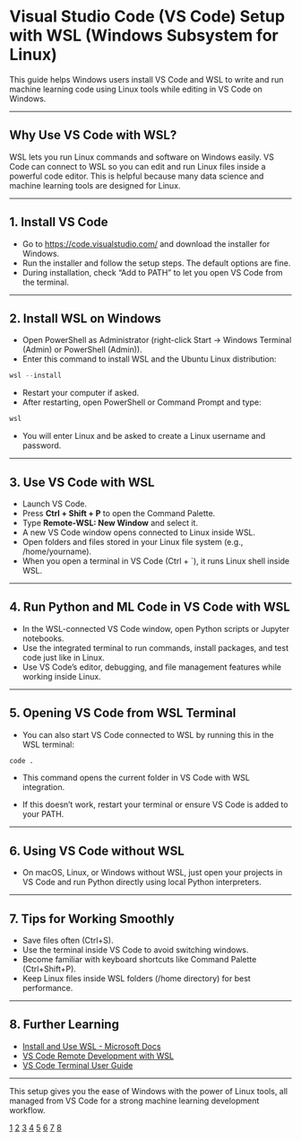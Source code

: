 # Visual Studio Code (VS Code) Setup with WSL (Windows Subsystem for Linux)

This guide helps Windows users install VS Code and WSL to write and run machine learning code using Linux tools while editing in VS Code on Windows.

***

## Why Use VS Code with WSL?

WSL lets you run Linux commands and software on Windows easily. VS Code can connect to WSL so you can edit and run Linux files inside a powerful code editor. This is helpful because many data science and machine learning tools are designed for Linux.

***

## 1. Install VS Code

- Go to https://code.visualstudio.com/ and download the installer for Windows.  
- Run the installer and follow the setup steps. The default options are fine.  
- During installation, check “Add to PATH” to let you open VS Code from the terminal.  

***

## 2. Install WSL on Windows

- Open PowerShell as Administrator (right-click Start → Windows Terminal (Admin) or PowerShell (Admin)).  
- Enter this command to install WSL and the Ubuntu Linux distribution:

```powershell
wsl --install
```

- Restart your computer if asked.  
- After restarting, open PowerShell or Command Prompt and type:

```bash
wsl
```

- You will enter Linux and be asked to create a Linux username and password.  

***

## 3. Use VS Code with WSL

- Launch VS Code.  
- Press **Ctrl + Shift + P** to open the Command Palette.  
- Type **Remote-WSL: New Window** and select it.  
- A new VS Code window opens connected to Linux inside WSL.  
- Open folders and files stored in your Linux file system (e.g., /home/yourname).  
- When you open a terminal in VS Code (Ctrl + `), it runs Linux shell inside WSL.  

***

## 4. Run Python and ML Code in VS Code with WSL

- In the WSL-connected VS Code window, open Python scripts or Jupyter notebooks.  
- Use the integrated terminal to run commands, install packages, and test code just like in Linux.  
- Use VS Code’s editor, debugging, and file management features while working inside Linux.

***

## 5. Opening VS Code from WSL Terminal

- You can also start VS Code connected to WSL by running this in the WSL terminal:

```bash
code .
```

- This command opens the current folder in VS Code with WSL integration.

- If this doesn’t work, restart your terminal or ensure VS Code is added to your PATH.

***


## 6. Using VS Code without WSL

- On macOS, Linux, or Windows without WSL, just open your projects in VS Code and run Python directly using local Python interpreters.

***

## 7. Tips for Working Smoothly

- Save files often (Ctrl+S).  
- Use the terminal inside VS Code to avoid switching windows.  
- Become familiar with keyboard shortcuts like Command Palette (Ctrl+Shift+P).  
- Keep Linux files inside WSL folders (/home directory) for best performance.

***

## 8. Further Learning

- [Install and Use WSL - Microsoft Docs](https://learn.microsoft.com/en-us/windows/wsl/install)  
- [VS Code Remote Development with WSL](https://code.visualstudio.com/docs/remote/wsl)  
- [VS Code Terminal User Guide](https://code.visualstudio.com/docs/terminal/shell-integration)  

***

This setup gives you the ease of Windows with the power of Linux tools, all managed from VS Code for a strong machine learning development workflow.

[1](https://learn.microsoft.com/en-us/windows/wsl/tutorials/wsl-vscode)
[2](https://code.visualstudio.com/docs/remote/wsl)
[3](https://learn.microsoft.com/en-us/windows/wsl/setup/environment)
[4](https://dev.to/jennieji/a-quick-setup-for-front-end-development-with-vscode-in-windows-10-3pok)
[5](https://ajeet.dev/developing-in-wsl-using-visual-studio-code/)
[6](https://www.youtube.com/watch?v=CokQE8kxxHQ)
[7](https://code.visualstudio.com/docs/setup/setup-overview)
[8](https://code.visualstudio.com/docs/getstarted/getting-started)